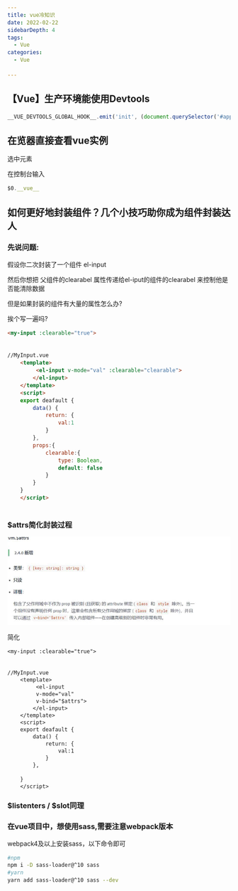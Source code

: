 ```yaml
---
title: vue冷知识
date: 2022-02-22
sidebarDepth: 4
tags:
  - Vue
categories:
  - Vue

---
```


## 【Vue】生产环境能使用Devtools

```js
__VUE_DEVTOOLS_GLOBAL_HOOK__.emit('init', (document.querySelector('#app').__vue__.__proto__.constructor.config.devtools = true) && document.querySelector('#app').__vue__.__proto__.constructor)
```

## 在览器直接查看vue实例

选中元素

在控制台输入

```js
$0.__vue__
```

## 如何更好地封装组件？几个小技巧助你成为组件封装达人

### 先说问题:

假设你二次封装了一个组件 el-input

然后你想把 父组件的clearabel 属性传递给el-iput的组件的clearabel 来控制他是否能清除数据

但是如果封装的组件有大量的属性怎么办?

挨个写一遍吗?

```html
<my-input :clearable="true">


//MyInput.vue
    <template>
         <el-input v-mode="val" :clearable="clearable">
   		</el-input>
    </template>
    <script>
    export deafault {
        data() {
            return: {
                val:1
            }
        },
        props:{
            clearable:{
                type: Boolean,
                default: false    
            }
        }    
    }
    </script>
 
```

### $attrs简化封装过程

![1648270334458](https://raw.githubusercontent.com/anchuanyuan/TuChuangForITX/main/images/202203/26/125215-790918.png)

简化

```
<my-input :clearable="true">


//MyInput.vue
    <template>
         <el-input
         v-mode="val" 
         v-bind="$attrs">
   		</el-input>
    </template>
    <script>
    export deafault {
        data() {
            return: {
                val:1
            }
        },
     
    }
    </script>
```

### $listenters / $slot同理


### 在vue项目中，想使用sass,需要注意webpack版本

webpack4及以上安装sass，以下命令即可
```bash
#npm
npm i -D sass-loader@^10 sass
#yarn
yarn add sass-loader@^10 sass --dev

```









